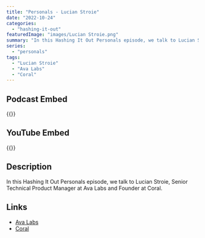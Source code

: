 ```yaml
---
title: "Personals - Lucian Stroie"
date: "2022-10-24"
categories: 
  - "hashing-it-out"
featuredImage: "images/Lucian Stroie.png"
summary: "In this Hashing It Out Personals episode, we talk to Lucian Stroie, Senior Technical Product Manager at Ava Labs and Founder at Coral."
series:
  - "personals"
tags:
  - "Lucian Stroie"
  - "Ava Labs"
  - "Coral"
---
```


## Podcast Embed
{{<podcast-embed url="https://player.simplecast.com/7c081471-1f38-4cce-adab-475a5ad68d0c?dark=false&color=EE6E04">}}

## YouTube Embed
{{<youtube CC-bpd-hZ6g>}}

## Description
In this Hashing It Out Personals episode, we talk to Lucian Stroie, Senior Technical Product Manager at Ava Labs and Founder at Coral.

## Links 
- [Ava Labs](https://www.avalabs.org/)
- [Coral](https://www.coral.fan/)
